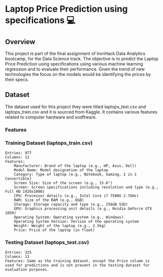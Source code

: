 # Laptop Price Prediction using specifications 💻
## Overview
This project is part of the final assignment of IronHack Data Analytics bootcamp, for the Data Science track. The objective is to predict the 
Laptop Price Prediction using specifications using various machine learning regression and to evaluate their performance. Given the trend of new technologies
the focus on the models would be identifying the prices by their specs.

## Dataset
The dataset used for this project they were titled laptops_test.csv and laptops_train.csv and it is sourced from Kaggle. It contains various features related to computer hardware and sodftware.

 ### Features
 
 ### Training Dataset (laptops_train.csv)

    Entries: 977
    Columns: 13
    Features:
        Manufacturer: Brand of the laptop (e.g., HP, Asus, Dell)
        Model Name: Model designation of the laptop
        Category: Type of laptop (e.g., Notebook, Gaming, 2 in 1 Convertible)
        Screen Size: Size of the screen (e.g., 15.6")
        Screen: Screen specifications including resolution and type (e.g., Full HD 1920x1080)
        CPU: Processor details (e.g., Intel Core i7 7500U 2.7GHz)
        RAM: Size of the RAM (e.g., 8GB)
        Storage: Storage capacity and type (e.g., 256GB SSD)
        GPU: Graphics processing unit details (e.g., Nvidia GeForce GTX 1050)
        Operating System: Operating system (e.g., Windows)
        Operating System Version: Version of the operating system
        Weight: Weight of the laptop (e.g., 2.5kg)
        Price: Price of the laptop (in float)

 ### Testing Dataset (laptops_test.csv)

    Entries: 325
    Columns: 13
    Features: Same as the training dataset, except the Price column is used for predictions and is not present in the testing dataset for evaluation purposes.

